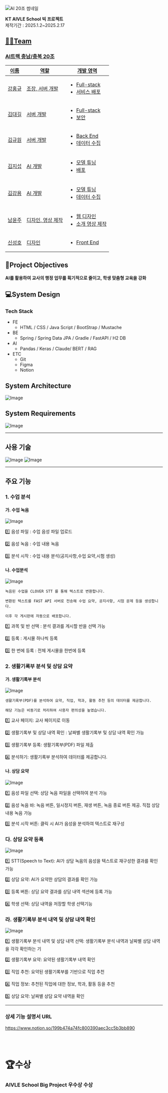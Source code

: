 ![AI 20조 썸네일](https://github.com/user-attachments/assets/751af4bc-d885-40b9-95b4-aeda6d770586)


**KT AIVLE School 빅 프로젝트**
<br>
제작기간 : 2025.1.2~2025.2.17


## <u>👨‍🔧Team
 ### AI트랙 충남/충북 20조
<table>
    <thead>
        <tr>
            <th>이름</th>
            <th>역할</th>
            <th>개발 영역</th>
        </tr>
    </thead>
    <tbody>
      <tr>
            <td>강홍규</td>
            <td>  
                조장, 서버 개발
            </td>
            <td>
              <ul>
                  <li>Full-stack</li>
                  <li>서비스 배포</li>
              </ul>
            </td>
        </tr>
        <tr>
            <td>김대길</td>
            <td>  
               서버 개발
            </td>
            <td>
              <ul>
                  <li>Full-stack</li>
                  <li>보안</li>
              </ul>
            </td>
        </tr>
        <tr>
            <td>김규원</td>
            <td>  
                서버 개발
            </td>
            <td>
              <ul>
                  <li>Back End</li>
                  <li>데이터 수집</li>
              </ul>
            </td>
        </tr>
        <tr>
            <td>김지섭</td>
            <td>  
                AI 개발
            </td>
            <td>
              <ul>
                  <li>모델 튜닝</li>
                  <li>배포</li>
              </ul>
            </td>
        </tr>
        <tr>
          <td>김강용</td>
            <td>  
                 AI 개발
            </td>
            <td>
              <ul>
                  <li>모델 튜닝</li>
                  <li>데이터 수집</li>
              </ul>
            </td>
        </tr>
        <tr>
          <td>남윤주</td>
            <td>  
                디자인, 영상 제작
            </td>
            <td>
              <ul>
                  <li>웹 디자인</li>
                  <li>소개 영상 제작</li>
              </ul>
            </td>
        </tr>
      <tr>
          <td>신성호</td>
            <td>  
                디자인
            </td>
            <td>
              <ul>
                  <li>Front End</li>
              </ul>
            </td>
        </tr>
    </tbody>
</table>


## </u> 🧐Project Objectives
**AI를 활용하여 교사의 행정 업무를 획기적으로 줄이고, 학생 맞춤형 교육을 강화**



## </u> 💻System Design
 ### Tech Stack
- FE
    - HTML / CSS / Java Script / BootStrap / Mustache
- BE
    - Spring / Spring Data JPA / Gradle / FastAPI / H2 DB
- AI
    - Pandas / Keras / Claude/ BERT / RAG
- ETC
    - Git
    - Figma
    - Notion
  
## System Architecture
![Image](https://github.com/user-attachments/assets/ba5bc215-fe7b-477e-a618-04d337b8322d)

 ## System Requirements
 ![Image](https://github.com/user-attachments/assets/d5cb4c78-565e-4043-8bef-257692ef497c)

*****

## 사용 기술
 ![Image](https://github.com/user-attachments/assets/60fbbead-0552-4254-ad12-90198979c64d)
 ![Image](https://github.com/user-attachments/assets/4e1260c5-3fe2-4e2a-bf01-9f55a60439db)

*****

## 주요 기능

### 1. 수업 분석

#### 가. 수업 녹음
![Image](https://github.com/user-attachments/assets/4854dcc3-307a-4912-a8c3-b9091779e82d)

1️⃣ 음성 파일 : 수업 음성 파일 업로드  

2️⃣ 음성 녹음 : 수업 내용 녹음

3️⃣ 분석 시작 : 수업 내용 분석(공지사항,수업 요약,시험 생성)

#### 나. 수업분석
![Image](https://github.com/user-attachments/assets/db7bc0ee-de1d-4e99-94ab-a1d254b041df)

```
녹음된 수업을 CLOVER STT 를 통해 텍스트로 변환합니다.

변환된 텍스트를 FAST API 서버로 전송해 수업 요약, 공지사항, 시험 문제 등을 생성합니다.

이후 각 게시판에 자동으로 배포합니다.
```

1️⃣ 과목 및 반 선택 : 분석 결과를 게시할 반을 선택 가능

2️⃣ 등록 : 게시물 하나씩 등록 

3️⃣ 한 번에 등록 :  전체 게시물을 한번에 등록

### 2. 생활기록부 분석 및 상담 요약

#### 가. 생활기록부 분석
![Image](https://github.com/user-attachments/assets/c9af9fed-9269-429b-a572-7f08c4057134)

```
생활기록부(PDF)를 분석하여 요약, 직업, 학과, 활동 추천 등의 데이터를 제공합니다.

해당 기능은 비동기로 처리하여 사용자 편의성을 높였습니다.
```

1️⃣ 교사 페이지: 교사 페이지로 이동

2️⃣ 생활기록부 및 상담 내역 확인 : 날짜별 생활기록부 및 상담 내역 확인 가능

3️⃣ 생활기록부 등록: 생활기록부(PDF) 파일 제출

4️⃣ 분석하기: 생활기록부 분석하여 데이터를 제공합니다.

#### 나. 상담 요약
![Image](https://github.com/user-attachments/assets/0c5b789f-e5b4-4a65-a121-7765b4eed09e)

1️⃣ 음성 파일 선택: 상담 녹음 파일을 선택하여 분석 가능

2️⃣ 음성 녹음 바: 녹음 버튼, 일시정지 버튼, 재생 버튼, 녹음 종료 버튼 제공. 직접 상담 내용 녹음 가능

3️⃣ 분석 시작 버튼: 클릭 시 AI가 음성을 분석하여 텍스트로 재구성

### 다. 상담 요약 등록
![Image](https://github.com/user-attachments/assets/2fa50579-3821-4370-bb88-76df21f62371)

1️⃣ STT(Speech to Text): AI가 상담 녹음의 음성을 텍스트로 재구성한 결과를 확인 가능

2️⃣ 상담 요약: AI가 요약한 상담의 결과를 확인 가능

3️⃣ 등록 버튼: 상담 요약 결과를 상담 내역 섹션에 등록 가능

4️⃣ 학생 선택: 상담 내역을 저장할 학생 선택기능

### 라. 생활기록부 분석 내역 및 상담 내역 확인
![Image](https://github.com/user-attachments/assets/1fe7f981-68aa-4981-93f6-6bdabaddd2ae)

1️⃣ 생활기록부 분석 내역 및 상담 내역 선택: 생활기록부 분석 내역과 날짜별 상담 내역을 각각 확인하는 기

2️⃣ 생활기록부 요약: 요약된 생활기록부 내역 확인

3️⃣ 직업 추천:  요약된 생활기록부를 기반으로 직업 추천

4️⃣ 직업 정보: 추천된 직업에 대한 정보, 학과, 활동 등을 추천

5️⃣ 상담 요약: 날짜별 상담 요약 내역을 확인

*************

 ### 상세 기능 설명서 URL
 https://www.notion.so/199b474a74fc800390aec3cc5b3bb890

<br>
<br>

 # 🏆수상
 ### AIVLE School Big Project 우수상 수상
 



 

